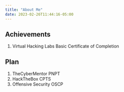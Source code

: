```yaml
---
title: "About Me"
date: 2023-02-26T11:44:16-05:00
---
```


## Achievements
1. Virtual Hacking Labs Basic Certificate of Completion

## Plan
1. TheCyberMentor PNPT
2. HackTheBox CPTS
3. Offensive Security OSCP
